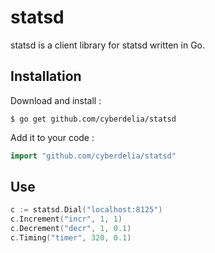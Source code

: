 # statsd

statsd is a client library for statsd written in Go.

## Installation

Download and install :

```
$ go get github.com/cyberdelia/statsd
```

Add it to your code :

```go
import "github.com/cyberdelia/statsd"
```

## Use

```go
c := statsd.Dial("localhost:8125")
c.Increment("incr", 1, 1)
c.Decrement("decr", 1, 0.1)
c.Timing("timer", 320, 0.1)
```
